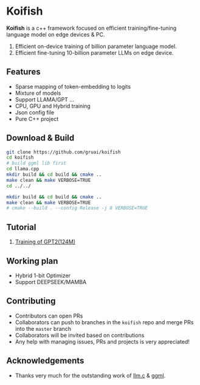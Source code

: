 # Koifish

**Koifish** is a c++ framework focused on efficient training/fine-tuning language model on edge devices & PC. 
1. Efficient  on-device training of billion parameter language model.
2. Efficient  fine-tuning 10-billion parameter LLMs on edge device.

## Features


- Sparse mapping of token-embedding to logits
- Mixture of models
- Support LLAMA/GPT ...
- CPU, GPU and Hybrid training
- Json config file
- Pure C++ project

## Download & Build

```bash
git clone https://github.com/gruai/koifish
cd koifish
# build ggml lib first
cd llama.cpp
mkdir build && cd build && cmake .. 
make clean && make VERBOSE=TRUE
cd ../../

mkdir build && cd build && cmake ..
make clean && make VERBOSE=TRUE
# cmake --build . --config Release -j 8 VERBOSE=TRUE
```

## Tutorial

1.    [Training of GPT2(124M)](cases/tutorial_gpt2.md)


## Working plan
- Hybrid 1-bit Optimizer
- Support DEEPSEEK/MAMBA

## Contributing

- Contributors can open PRs
- Collaborators can push to branches in the `koifish` repo and merge PRs into the `master` branch
- Collaborators will be invited based on contributions
- Any help with managing issues, PRs and projects is very appreciated!
  
## Acknowledgements

* Thanks very much for the outstanding work of [llm.c](https://github.com/karpathy/llm.c) & [ggml](https://github.com/ggerganov/ggml).